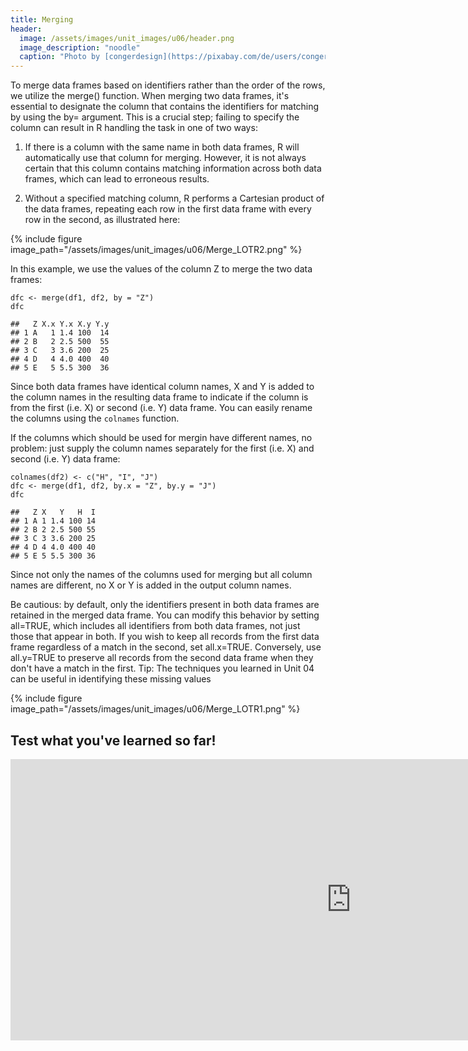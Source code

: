 ```yaml
---
title: Merging
header:
  image: /assets/images/unit_images/u06/header.png
  image_description: "noodle"
  caption: "Photo by [congerdesign](https://pixabay.com/de/users/congerdesign-509903/?utm_source=link-attribution&utm_medium=referral&utm_campaign=image&utm_content=1312384) [from Pixabay](https://pixabay.com/de/?utm_source=link-attribution&utm_medium=referral&utm_campaign=image&utm_content=1312384)"
---
```

<!--more-->

To merge data frames based on identifiers rather than the order of the rows, we utilize the merge() function. When merging two data frames, it's essential to designate the column that contains the identifiers for matching by using the by= argument. This is a crucial step; failing to specify the column can result in R handling the task in one of two ways:

1. If there is a column with the same name in both data frames, R will automatically use that column for merging. However, it is not always certain that this column contains matching information across both data frames, which can lead to erroneous results.

2. Without a specified matching column, R performs a Cartesian product of the data frames, repeating each row in the first data frame with every row in the second, as illustrated here:

{% include figure image_path="/assets/images/unit_images/u06/Merge_LOTR2.png" %}


In this example, we use the values of
the column Z to merge the two data frames:

```
dfc <- merge(df1, df2, by = "Z")
dfc

##   Z X.x Y.x X.y Y.y
## 1 A   1 1.4 100  14
## 2 B   2 2.5 500  55
## 3 C   3 3.6 200  25
## 4 D   4 4.0 400  40
## 5 E   5 5.5 300  36
```
Since both data frames have identical column names, X and Y is added to the
column names in the resulting data frame to indicate if the column is from the
first (i.e. X) or second (i.e. Y) data frame. You can easily rename the columns
using the `colnames` function.

If the columns which should be used for mergin have different names, no problem:
just supply the column names separately for the first (i.e. X) and second (i.e. Y)
data frame:

```
colnames(df2) <- c("H", "I", "J")
dfc <- merge(df1, df2, by.x = "Z", by.y = "J")
dfc

##   Z X   Y   H  I
## 1 A 1 1.4 100 14
## 2 B 2 2.5 500 55
## 3 C 3 3.6 200 25
## 4 D 4 4.0 400 40
## 5 E 5 5.5 300 36
```
Since not only the names of the columns used for merging but all column names are
different, no X or Y is added in the output column names.

Be cautious: by default, only the identifiers present in both data frames are retained in the merged data frame. You can modify this behavior by setting all=TRUE, which includes all identifiers from both data frames, not just those that appear in both. If you wish to keep all records from the first data frame regardless of a match in the second, set all.x=TRUE. Conversely, use all.y=TRUE to preserve all records from the second data frame when they don't have a match in the first. Tip: The techniques you learned in Unit 04 can be useful in identifying these missing values 

{% include figure image_path="/assets/images/unit_images/u06/Merge_LOTR1.png" %}



## Test what you've learned so far!

<iframe src="https://geomoer.github.io/moer-h5p-content/h5p-standalone-1.3.x/demo/base-r-unit08-merging.html" width="1090" height="450" frameborder="0" allowfullscreen="allowfullscreen" allow="geolocation *; microphone *; camera *; midi *; encrypted-media *"> </iframe><script src="https://h5p.org/sites/all/modules/h5p/library/js/h5p-resizer.js" charset="UTF-8"></script> 

<!--
## Further reading

add some day
-->
